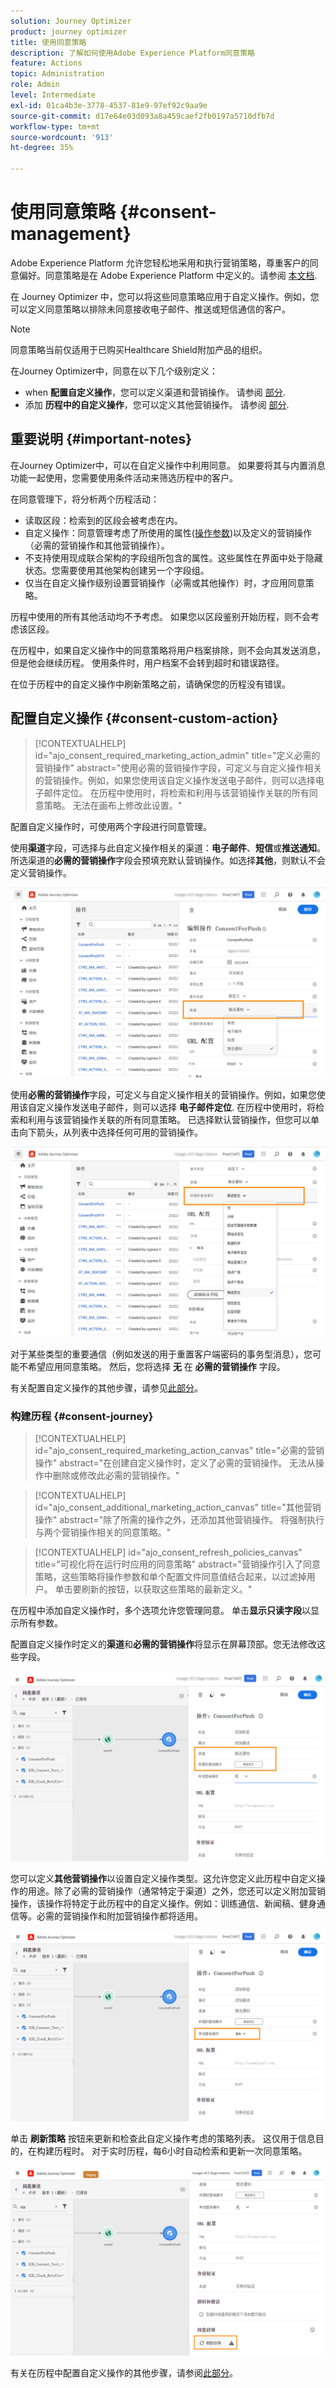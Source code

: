 ```yaml
---
solution: Journey Optimizer
product: journey optimizer
title: 使用同意策略
description: 了解如何使用Adobe Experience Platform同意策略
feature: Actions
topic: Administration
role: Admin
level: Intermediate
exl-id: 01ca4b3e-3778-4537-81e9-97ef92c9aa9e
source-git-commit: d17e64e03d093a8a459caef2fb0197a5710dfb7d
workflow-type: tm+mt
source-wordcount: '913'
ht-degree: 35%

---
```


# 使用同意策略 {#consent-management}

Adobe Experience Platform 允许您轻松地采用和执行营销策略，尊重客户的同意偏好。同意策略是在 Adobe Experience Platform 中定义的。请参阅 [本文档](https://experienceleague.adobe.com/docs/experience-platform/data-governance/policies/user-guide.html?lang=zh-Hans#consent-policy).

在 Journey Optimizer 中，您可以将这些同意策略应用于自定义操作。例如，您可以定义同意策略以排除未同意接收电子邮件、推送或短信通信的客户。

>[!NOTE]
>
>同意策略当前仅适用于已购买Healthcare Shield附加产品的组织。

在Journey Optimizer中，同意在以下几个级别定义：

* when **配置自定义操作**，您可以定义渠道和营销操作。 请参阅 [部分](../action/consent.md#consent-custom-action).
* 添加 **历程中的自定义操作**，您可以定义其他营销操作。 请参阅 [部分](../action/consent.md#consent-journey).

## 重要说明 {#important-notes}

在Journey Optimizer中，可以在自定义操作中利用同意。 如果要将其与内置消息功能一起使用，您需要使用条件活动来筛选历程中的客户。

在同意管理下，将分析两个历程活动：

* 读取区段：检索到的区段会被考虑在内。
* 自定义操作：同意管理考虑了所使用的属性([操作参数](../action/about-custom-action-configuration.md#define-the-message-parameters))以及定义的营销操作（必需的营销操作和其他营销操作）。
* 不支持使用现成联合架构的字段组所包含的属性。这些属性在界面中处于隐藏状态。您需要使用其他架构创建另一个字段组。
* 仅当在自定义操作级别设置营销操作（必需或其他操作）时，才应用同意策略。

历程中使用的所有其他活动均不予考虑。 如果您以区段鉴别开始历程，则不会考虑该区段。

在历程中，如果自定义操作中的同意策略将用户档案排除，则不会向其发送消息，但是他会继续历程。 使用条件时，用户档案不会转到超时和错误路径。

在位于历程中的自定义操作中刷新策略之前，请确保您的历程没有错误。

<!--
There are two types of latency regarding the use of consent policies:

* **User latency**: the delay from the time a profile changes a consent settings to the moment it is applied in Experience Platform. This can take up to 48h. 
* **Consent policy latency**: the delay from the time a consent policy is created or updated to the moment it is applied. This can take up to 6 hours
-->

## 配置自定义操作 {#consent-custom-action}

>[!CONTEXTUALHELP]
>id="ajo_consent_required_marketing_action_admin"
>title="定义必需的营销操作"
>abstract="使用必需的营销操作字段，可定义与自定义操作相关的营销操作。例如，如果您使用该自定义操作发送电子邮件，则可以选择电子邮件定位。 在历程中使用时，将检索和利用与该营销操作关联的所有同意策略。 无法在画布上修改此设置。"

配置自定义操作时，可使用两个字段进行同意管理。

使用&#x200B;**渠道**&#x200B;字段，可选择与此自定义操作相关的渠道：**电子邮件**、**短信**&#x200B;或&#x200B;**推送通知**。所选渠道的&#x200B;**必需的营销操作**&#x200B;字段会预填充默认营销操作。如选择&#x200B;**其他**，则默认不会定义营销操作。

![](assets/consent1.png)

使用&#x200B;**必需的营销操作**&#x200B;字段，可定义与自定义操作相关的营销操作。例如，如果您使用该自定义操作发送电子邮件，则可以选择 **电子邮件定位**. 在历程中使用时，将检索和利用与该营销操作关联的所有同意策略。 已选择默认营销操作，但您可以单击向下箭头，从列表中选择任何可用的营销操作。

![](assets/consent2.png)

对于某些类型的重要通信（例如发送的用于重置客户端密码的事务型消息），您可能不希望应用同意策略。 然后，您将选择 **无** 在 **必需的营销操作** 字段。

有关配置自定义操作的其他步骤，请参见[此部分](../action/about-custom-action-configuration.md#consent-management)。

### 构建历程 {#consent-journey}

>[!CONTEXTUALHELP]
>id="ajo_consent_required_marketing_action_canvas"
>title="必需的营销操作"
>abstract="在创建自定义操作时，定义了必需的营销操作。 无法从操作中删除或修改此必需的营销操作。"

>[!CONTEXTUALHELP]
>id="ajo_consent_additional_marketing_action_canvas"
>title="其他营销操作"
>abstract="除了所需的操作之外，还添加其他营销操作。 将强制执行与两个营销操作相关的同意策略。"

>[!CONTEXTUALHELP]
>id="ajo_consent_refresh_policies_canvas"
>title="可视化将在运行时应用的同意策略"
>abstract="营销操作引入了同意策略，这些策略将操作参数和单个配置文件同意值结合起来，以过滤掉用户。 单击要刷新的按钮，以获取这些策略的最新定义。"

在历程中添加自定义操作时，多个选项允许您管理同意。 单击&#x200B;**显示只读字段**&#x200B;以显示所有参数。

配置自定义操作时定义的&#x200B;**渠道**&#x200B;和&#x200B;**必需的营销操作**&#x200B;将显示在屏幕顶部。您无法修改这些字段。

![](assets/consent4.png)

您可以定义&#x200B;**其他营销操作**&#x200B;以设置自定义操作类型。这允许您定义此历程中自定义操作的用途。除了必需的营销操作（通常特定于渠道）之外，您还可以定义附加营销操作，该操作将特定于此历程中的自定义操作。例如：训练通信、新闻稿、健身通信等。必需的营销操作和附加营销操作都将适用。

![](assets/consent3.png)

单击 **刷新策略** 按钮来更新和检查此自定义操作考虑的策略列表。 这仅用于信息目的，在构建历程时。 对于实时历程，每6小时自动检索和更新一次同意策略。

![](assets/consent5.png)

<!--
The following data is taken into account for consent:

* marketing actions and additional marketing actions defined in the custom action
* action parameters defined in the custom action, see this [section](../action/about-custom-action-configuration.md#define-the-message-parameters) 
* attributes used as criteria in a segment when the journey starts with a Read segment, see this [section](../building-journeys/read-segment.md) 

>[!NOTE]
>
>Please note that there can be a latency when updating the list of policies applied, refer to this [this section](../action/consent.md#important-notes).
-->

有关在历程中配置自定义操作的其他步骤，请参阅[此部分](../building-journeys/using-custom-actions.md)。
